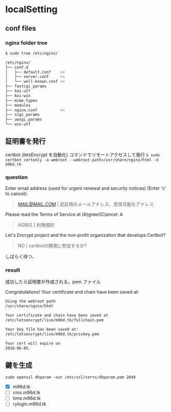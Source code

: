 # localSetting

## conf files

### nginx folder tree

```sh
$ sudo tree /etc/nginx/

/etc/nginx/
├── conf.d
│   ├── default.conf    <<
│   ├── server.conf     <<
│   └── well-known.conf <<
├── fastcgi_params
├── koi-utf
├── koi-win
├── mime.types
├── modules
├── nginx.conf          <<
├── scgi_params
├── uwsgi_params
└── win-utf
```

## 証明書を発行

certbot (letsEncrypt を自動化) コマンドでリモートアクセスして発行 
`$ sudo certbot certonly -a webroot --webroot-path=/usr/share/nginx/html -d m96d.tk`

### question

Enter email address (used for urgent renewal and security notices) (Enter 'c' to
cancel): 
> MAIL@MAIL.COM | 認証用のメールアドレス、受信可能なアドレス

Please read the Terms of Service at
(A)gree/(C)ancel: A
> AGREE | 利用規約

Let's Encrypt project and the non-profit
organization that develops Certbot? 

> NO | certbotの開発に参加するか?

しばらく待つ、

### result

成功したら証明書が作成される。pem ファイル

Congratulations! Your certificate and chain have been saved at:

```sh
Using the webroot path
/usr/share/nginx/html

Your certificate and chain have been saved at
/etc/letsencrypt/live/m96d.tk/fullchain.pem

Your key file has been saved at:
/etc/letsencrypt/live/m96d.tk/privkey.pem

Your cert will expire on
2018-06-05.
```

## 鍵を生成

`sudo openssl dhparam -out /etc/ssl/certs/dhparam.pem 2048`

- [x] m96d.tk
- [ ] cms.m96d.tk
- [ ] time.m96d.tk
- [ ] rylogin.m96d.tk
